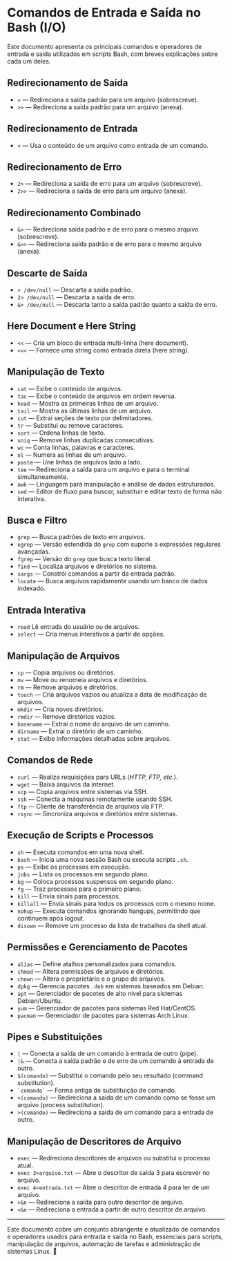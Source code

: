 # Comandos de Entrada e Saída no Bash (I/O)

Este documento apresenta os principais comandos e operadores de entrada e saída utilizados em scripts Bash, com breves explicações sobre cada um deles.

## Redirecionamento de Saída
- `>` — Redireciona a saída padrão para um arquivo (sobrescreve).
- `>>` — Redireciona a saída padrão para um arquivo (anexa).

## Redirecionamento de Entrada
- `<` — Usa o conteúdo de um arquivo como entrada de um comando.

## Redirecionamento de Erro
- `2>` — Redireciona a saída de erro para um arquivo (sobrescreve).
- `2>>` — Redireciona a saída de erro para um arquivo (anexa).

## Redirecionamento Combinado
- `&>` — Redireciona saída padrão e de erro para o mesmo arquivo (sobrescreve).
- `&>>` — Redireciona saída padrão e de erro para o mesmo arquivo (anexa).

## Descarte de Saída
- `> /dev/null` — Descarta a saída padrão.
- `2> /dev/null` — Descarta a saída de erro.
- `&> /dev/null` — Descarta tanto a saída padrão quanto a saída de erro.

## Here Document e Here String
- `<<` — Cria um bloco de entrada multi-linha (here document).
- `<<<` — Fornece uma string como entrada direta (here string).

## Manipulação de Texto
- `cat` — Exibe o conteúdo de arquivos.
- `tac` — Exibe o conteúdo de arquivos em ordem reversa.
- `head` — Mostra as primeiras linhas de um arquivo.
- `tail` — Mostra as últimas linhas de um arquivo.
- `cut` — Extrai seções de texto por delimitadores.
- `tr` — Substitui ou remove caracteres.
- `sort` — Ordena linhas de texto.
- `uniq` — Remove linhas duplicadas consecutivas.
- `wc` — Conta linhas, palavras e caracteres.
- `nl` — Numera as linhas de um arquivo.
- `paste` — Une linhas de arquivos lado a lado.
- `tee` — Redireciona a saída para um arquivo e para o terminal simultaneamente.
- `awk` — Linguagem para manipulação e análise de dados estruturados.
- `sed` — Editor de fluxo para buscar, substituir e editar texto de forma não interativa.

## Busca e Filtro
- `grep` — Busca padrões de texto em arquivos.
- `egrep` — Versão estendida do `grep` com suporte a expressões regulares avançadas.
- `fgrep` — Versão do `grep` que busca texto literal.
- `find` — Localiza arquivos e diretórios no sistema.
- `xargs` — Constrói comandos a partir da entrada padrão.
- `locate` — Busca arquivos rapidamente usando um banco de dados indexado.

## Entrada Interativa
- `read`  Lê entrada do usuário ou de arquivos.
- `select` — Cria menus interativos a partir de opções.

## Manipulação de Arquivos
- `cp` — Copia arquivos ou diretórios.
- `mv` — Move ou renomeia arquivos e diretórios.
- `rm` — Remove arquivos e diretórios.
- `touch` — Cria arquivos vazios ou atualiza a data de modificação de arquivos.
- `mkdir` — Cria novos diretórios.
- `rmdir` — Remove diretórios vazios.
- `basename` — Extrai o nome do arquivo de um caminho.
- `dirname` — Extrai o diretório de um caminho.
- `stat` — Exibe informações detalhadas sobre arquivos.

## Comandos de Rede
- `curl` — Realiza requisições para URLs (*HTTP, FTP, etc.*).
- `wget` — Baixa arquivos da internet.
- `scp` — Copia arquivos entre sistemas via SSH.
- `ssh` — Conecta a máquinas remotamente usando SSH.
- `ftp` — Cliente de transferência de arquivos via FTP.
- `rsync` — Sincroniza arquivos e diretórios entre sistemas.

## Execução de Scripts e Processos
- `sh` — Executa comandos em uma nova shell.
- `bash` — Inicia uma nova sessão Bash ou executa scripts `.sh`.
- `ps` — Exibe os processos em execução.
- `jobs` — Lista os processos em segundo plano.
- `bg` — Coloca processos suspensos em segundo plano.
- `fg` — Traz processos para o primeiro plano.
- `kill` — Envia sinais para processos.
- `killall` — Envia sinais para todos os processos com o mesmo nome.
- `nohup` — Executa comandos ignorando hangups, permitindo que continuem após logout.
- `disown` — Remove um processo da lista de trabalhos da shell atual.

## Permissões e Gerenciamento de Pacotes
- `alias` — Define atalhos personalizados para comandos.
- `chmod` — Altera permissões de arquivos e diretórios.
- `chown` — Altera o proprietário e o grupo de arquivos.
- `dpkg` — Gerencia pacotes `.deb` em sistemas baseados em Debian.
- `apt` — Gerenciador de pacotes de alto nível para sistemas Debian/Ubuntu.
- `yum` — Gerenciador de pacotes para sistemas Red Hat/CentOS.
- `pacman` — Gerenciador de pacotes para sistemas Arch Linux.

## Pipes e Substituições
- `|` — Conecta a saída de um comando à entrada de outro (pipe).
- `|&` — Conecta a saída padrão e de erro de um comando à entrada de outro.
- `$(comando)` — Substitui o comando pelo seu resultado (command substitution).
- `` `comando` `` — Forma antiga de substituição de comando.
- `<(comando)` — Redireciona a saída de um comando como se fosse um arquivo (process substitution).
- `>(comando)` — Redireciona a saída de um comando para a entrada de outro.

## Manipulação de Descritores de Arquivo
- `exec` — Redireciona descritores de arquivos ou substitui o processo atual.
- `exec 3>arquivo.txt` — Abre o descritor de saída 3 para escrever no arquivo.
- `exec 4<entrada.txt` — Abre o descritor de entrada 4 para ler de um arquivo.
- `>&n` — Redireciona a saída para outro descritor de arquivo.
- `<&n` — Redireciona a entrada a partir de outro descritor de arquivo.

---
Este documento cobre um conjunto abrangente e atualizado de comandos e operadores usados para entrada e saída no Bash, essenciais para scripts, manipulação de arquivos, automação de tarefas e administração de sistemas Linux. 🚀